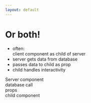 ```yaml
---
layout: default
---
```

# Or both!

<div class="flex h-full gap-8">

<v-clicks>

- often: <br />client component as child of server
- server gets data from database
- passes data to child as prop
- child handles interactivity

</v-clicks>

<div class="flex flex-col justify-start items-center border-4 border-dotted border-color-$color-primary-300 h-[80%] w-[40%] p-4 -mt-8">
<div class="featured">Server component</div>
<div>database call</div>
<span class="mt-10 ml-20">props</span>
<arrow x1="750" y1="200" x2="750" y2="325" width="3" />
<div class="border-4 border-dotted border-color-$color-secondary-500 w-[95%] p-4 mt-20">
<span class="featured-2">child component</span>
</div>
</div>

</div>